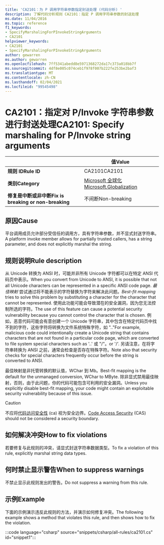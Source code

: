 ```yaml
---
title: 'CA2101：为 P 调用字符串参数指定封送处理 (代码分析) '
description: 了解代码分析规则 CA2101：指定 P 调用字符串参数的封送处理
ms.date: 11/04/2016
ms.topic: reference
f1_keywords:
- SpecifyMarshalingForPInvokeStringArguments
- CA2101
helpviewer_keywords:
- CA2101
- SpecifyMarshalingForPInvokeStringArguments
author: gewarren
ms.author: gewarren
ms.openlocfilehash: 7ff5341abedd8e5971368272da17c373a018bb7f
ms.sourcegitcommit: 4df8e005c074ceb1f978f007b222fe253be2baf3
ms.translationtype: MT
ms.contentlocale: zh-CN
ms.lasthandoff: 02/04/2021
ms.locfileid: "99545498"
---
```

# <a name="ca2101-specify-marshaling-for-pinvoke-string-arguments"></a><span data-ttu-id="5e927-103">CA2101：指定对 P/Invoke 字符串参数进行封送处理</span><span class="sxs-lookup"><span data-stu-id="5e927-103">CA2101: Specify marshaling for P/Invoke string arguments</span></span>

| | <span data-ttu-id="5e927-104">值</span><span class="sxs-lookup"><span data-stu-id="5e927-104">Value</span></span> |
|-|-|
| <span data-ttu-id="5e927-105">**规则 ID**</span><span class="sxs-lookup"><span data-stu-id="5e927-105">**Rule ID**</span></span> |<span data-ttu-id="5e927-106">CA2101</span><span class="sxs-lookup"><span data-stu-id="5e927-106">CA2101</span></span>|
| <span data-ttu-id="5e927-107">**类别**</span><span class="sxs-lookup"><span data-stu-id="5e927-107">**Category**</span></span> |[<span data-ttu-id="5e927-108">Microsoft 全球化</span><span class="sxs-lookup"><span data-stu-id="5e927-108">Microsoft.Globalization</span></span>](globalization-warnings.md)|
| <span data-ttu-id="5e927-109">**修复是中断或非中断**</span><span class="sxs-lookup"><span data-stu-id="5e927-109">**Fix is breaking or non-breaking**</span></span> |<span data-ttu-id="5e927-110">不间断</span><span class="sxs-lookup"><span data-stu-id="5e927-110">Non-breaking</span></span>|

## <a name="cause"></a><span data-ttu-id="5e927-111">原因</span><span class="sxs-lookup"><span data-stu-id="5e927-111">Cause</span></span>

<span data-ttu-id="5e927-112">平台调用成员允许部分受信任的调用方，具有字符串参数，并不显式封送字符串。</span><span class="sxs-lookup"><span data-stu-id="5e927-112">A platform invoke member allows for partially trusted callers, has a string parameter, and does not explicitly marshal the string.</span></span>

## <a name="rule-description"></a><span data-ttu-id="5e927-113">规则说明</span><span class="sxs-lookup"><span data-stu-id="5e927-113">Rule description</span></span>

<span data-ttu-id="5e927-114">从 Unicode 转换为 ANSI 时，可能并非所有 Unicode 字符都可以在特定 ANSI 代码页中表示。</span><span class="sxs-lookup"><span data-stu-id="5e927-114">When you convert from Unicode to ANSI, it is possible that not all Unicode characters can be represented in a specific ANSI code page.</span></span> <span data-ttu-id="5e927-115">*最佳映射* 尝试通过将不能表示的字符替换为字符来解决此问题。</span><span class="sxs-lookup"><span data-stu-id="5e927-115">*Best-fit mapping* tries to solve this problem by substituting a character for the character that cannot be represented.</span></span> <span data-ttu-id="5e927-116">使用此功能可能会导致潜在的安全漏洞，因为您无法控制所选的字符。</span><span class="sxs-lookup"><span data-stu-id="5e927-116">The use of this feature can cause a potential security vulnerability because you cannot control the character that is chosen.</span></span> <span data-ttu-id="5e927-117">例如，恶意代码可能会有意创建一个 Unicode 字符串，其中包含在特定代码页中找不到的字符，这些字符将转换为文件系统特殊字符，如 ".."</span><span class="sxs-lookup"><span data-stu-id="5e927-117">For example, malicious code could intentionally create a Unicode string that contains characters that are not found in a particular code page, which are converted to file system special characters such as '..'</span></span> <span data-ttu-id="5e927-118">或 "/"。</span><span class="sxs-lookup"><span data-stu-id="5e927-118">or '/'.</span></span> <span data-ttu-id="5e927-119">另请注意，在将字符串转换为 ANSI 之前，通常会检查是否存在特殊字符。</span><span class="sxs-lookup"><span data-stu-id="5e927-119">Note also that security checks for special characters frequently occur before the string is converted to ANSI.</span></span>

<span data-ttu-id="5e927-120">最佳映射是非托管转换的默认值，WChar 到 Mb。</span><span class="sxs-lookup"><span data-stu-id="5e927-120">Best-fit mapping is the default for the unmanaged conversion, WChar to MByte.</span></span> <span data-ttu-id="5e927-121">除非显式禁用最佳映射，否则，由于此问题，你的代码可能包含可利用的安全漏洞。</span><span class="sxs-lookup"><span data-stu-id="5e927-121">Unless you explicitly disable best-fit mapping, your code might contain an exploitable security vulnerability because of this issue.</span></span>

> [!CAUTION]
> <span data-ttu-id="5e927-122">不应将[代码访问安全性](../../../framework/misc/code-access-security.md) (ca) 视为安全边界。</span><span class="sxs-lookup"><span data-stu-id="5e927-122">[Code Access Security](../../../framework/misc/code-access-security.md) (CAS) should not be considered a security boundary.</span></span>

## <a name="how-to-fix-violations"></a><span data-ttu-id="5e927-123">如何解决冲突</span><span class="sxs-lookup"><span data-stu-id="5e927-123">How to fix violations</span></span>

<span data-ttu-id="5e927-124">若要修复与此规则的冲突，请显式封送字符串数据类型。</span><span class="sxs-lookup"><span data-stu-id="5e927-124">To fix a violation of this rule, explicitly marshal string data types.</span></span>

## <a name="when-to-suppress-warnings"></a><span data-ttu-id="5e927-125">何时禁止显示警告</span><span class="sxs-lookup"><span data-stu-id="5e927-125">When to suppress warnings</span></span>

<span data-ttu-id="5e927-126">不禁止显示此规则发出的警告。</span><span class="sxs-lookup"><span data-stu-id="5e927-126">Do not suppress a warning from this rule.</span></span>

## <a name="example"></a><span data-ttu-id="5e927-127">示例</span><span class="sxs-lookup"><span data-stu-id="5e927-127">Example</span></span>

<span data-ttu-id="5e927-128">下面的示例演示违反此规则的方法，并演示如何修复冲突。</span><span class="sxs-lookup"><span data-stu-id="5e927-128">The following example shows a method that violates this rule, and then shows how to fix the violation.</span></span>

:::code language="csharp" source="snippets/csharp/all-rules/ca2101.cs" id="snippet1":::
